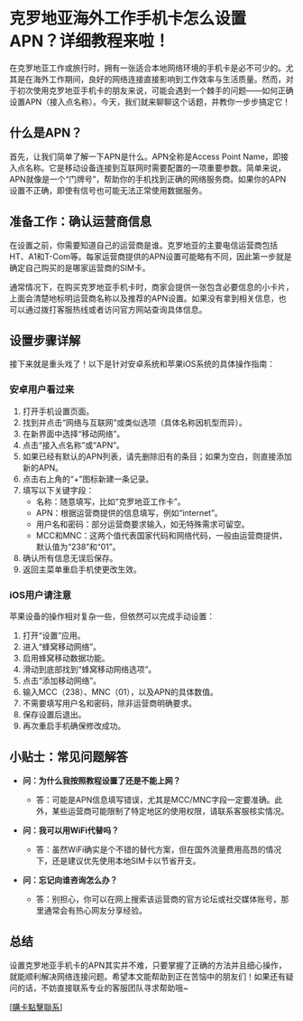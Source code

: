 # 克罗地亚海外工作手机卡怎么设置APN？详细教程来啦！

在克罗地亚工作或旅行时，拥有一张适合本地网络环境的手机卡是必不可少的。尤其是在海外工作期间，良好的网络连接直接影响到工作效率与生活质量。然而，对于初次使用克罗地亚手机卡的朋友来说，可能会遇到一个棘手的问题——如何正确设置APN（接入点名称）。今天，我们就来聊聊这个话题，并教你一步步搞定它！

## 什么是APN？

首先，让我们简单了解一下APN是什么。APN全称是Access Point Name，即接入点名称。它是移动设备连接到互联网时需要配置的一项重要参数。简单来说，APN就像是一个“门牌号”，帮助你的手机找到正确的网络服务商。如果你的APN设置不正确，即使有信号也可能无法正常使用数据服务。

## 准备工作：确认运营商信息

在设置之前，你需要知道自己的运营商是谁。克罗地亚的主要电信运营商包括HT、A1和T-Com等。每家运营商提供的APN设置可能略有不同，因此第一步就是确定自己购买的是哪家运营商的SIM卡。

通常情况下，在购买克罗地亚手机卡时，商家会提供一张包含必要信息的小卡片，上面会清楚地标明运营商名称以及推荐的APN设置。如果没有拿到相关信息，也可以通过拨打客服热线或者访问官方网站查询具体信息。

## 设置步骤详解

接下来就是重头戏了！以下是针对安卓系统和苹果iOS系统的具体操作指南：

### 安卓用户看过来

1. 打开手机设置页面。
2. 找到并点击“网络与互联网”或类似选项（具体名称因机型而异）。
3. 在新界面中选择“移动网络”。
4. 点击“接入点名称”或“APN”。
5. 如果已经有默认的APN列表，请先删除旧有的条目；如果为空白，则直接添加新的APN。
6. 点击右上角的“+”图标新建一条记录。
7. 填写以下关键字段：
   - 名称：随意填写，比如“克罗地亚工作卡”。
   - APN：根据运营商提供的信息填写，例如“internet”。
   - 用户名和密码：部分运营商要求输入，如无特殊需求可留空。
   - MCC和MNC：这两个值代表国家代码和网络代码，一般由运营商提供，默认值为“238”和“01”。
8. 确认所有信息无误后保存。
9. 返回主菜单重启手机使更改生效。

### iOS用户请注意

苹果设备的操作相对复杂一些，但依然可以完成手动设置：

1. 打开“设置”应用。
2. 进入“蜂窝移动网络”。
3. 启用蜂窝移动数据功能。
4. 滑动到底部找到“蜂窝移动网络选项”。
5. 点击“添加移动网络”。
6. 输入MCC（238）、MNC（01），以及APN的具体数值。
7. 不需要填写用户名和密码，除非运营商明确要求。
8. 保存设置后退出。
9. 再次重启手机确保修改成功。

## 小贴士：常见问题解答

- **问：为什么我按照教程设置了还是不能上网？**
  - 答：可能是APN信息填写错误，尤其是MCC/MNC字段一定要准确。此外，某些运营商可能限制了特定地区的使用权限，请联系客服核实情况。

- **问：我可以用WiFi代替吗？**
  - 答：虽然WiFi确实是个不错的替代方案，但在国外流量费用高昂的情况下，还是建议优先使用本地SIM卡以节省开支。

- **问：忘记向谁咨询怎么办？**
  - 答：别担心，你可以在网上搜索该运营商的官方论坛或社交媒体账号，那里通常会有热心网友分享经验。

## 总结

设置克罗地亚手机卡的APN其实并不难，只要掌握了正确的方法并且细心操作，就能顺利解决网络连接问题。希望本文能帮助到正在苦恼中的朋友们！如果还有疑问的话，不妨直接联系专业的客服团队寻求帮助哦~

[[購卡點擊聯系](https://t.me/s/esim1088)]